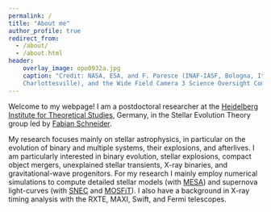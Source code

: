 ```yaml
---
permalink: /
title: "About me"
author_profile: true
redirect_from: 
  - /about/
  - /about.html
header:
    overlay_image: opo0932a.jpg
    caption: "Credit: NASA, ESA, and F. Paresce (INAF-IASF, Bologna, Italy), R. O'Connell (University of Virginia, 
    Charlottesville), and the Wide Field Camera 3 Science Oversight Committee"
---
```


Welcome to my webpage! I am a postdoctoral researcher at the 
[Heidelberg Institute for Theoretical Studies](https://www.h-its.org/), Germany, in the Stellar Evolution Theory
group led by [Fabian Schneider](https://www.fabian-schneider.com/).
 
My research focuses mainly on stellar astrophysics, in particular on the evolution of binary and multiple systems, their explosions, and afterlives. I am particularly 
interested in binary evolution, stellar explosions, compact object mergers, unexplained stellar transients, X-ray binaries, and gravitational-wave progenitors. 
For my research I mainly employ numerical simulations to compute detailed stellar models (with [MESA](http://mesa.sourceforge.net/)) and 
supernova light-curves (with [SNEC](https://stellarcollapse.org/SNEC) 
and [MOSFiT](https://mosfit.readthedocs.io/en/latest/#)). I also have a background in X-ray timing analysis with the RXTE, MAXI, Swift, and Fermi telescopes.


 
 
 
 
 